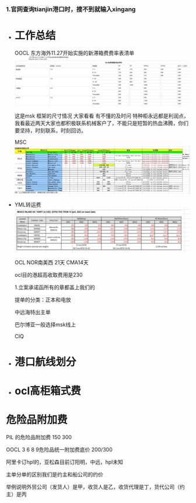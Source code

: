 ### 1.官网查询tianjin港口时，搜不到就输入xingang
- # 工作总结
  
  OOCL 东方海外11.27开始实施的新滞箱费费率表清单
  ![Untitled.png](../assets/Untitled_1669168495336_0.png) 
  
  
  这是msk 框架的尺寸情况 大家看看 有不懂的及时问 特种柜永远都是利润点，我看最近两天大家也都积极联系机械客户了，不能只是短暂的热血沸腾，你们要坚持，时刻联系，时刻回访。
  
  
  MSC
  ![msc.jpeg](../assets/msc_1669168470187_0.jpeg)
- YML转运费
  ![yml.png](../assets/yml_1669168552572_0.png) 
  
  
  
  OCL NOR南美西 21天  CMA14天
  
  ocl目的港超高收取费用是230
  
  1.立案承诺函所有的章都盖上我们的
  
  提单的分类：正本和电放
  
  中远海特出主单
  
  巴尔博亚一般选择msk线上
  
  CIQ
- # 港口航线划分
- # ocl高柜箱式费
# 危险品附加费

PIL 的危险品附加费 150 300

OOCL 3 6 8 9危险品统一附加费底价 200/300

阿里卡订hpl的，亚松森目前订阳明，中远，hpl未知

主单分单的区别我们是约主和船公司的约价

举例说明外贸公司（发货人）是甲，收货人是乙，收货代理是丁，货代公司（约主）是丙